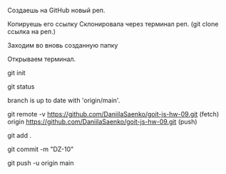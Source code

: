 Создаешь на GitHub новый реп. 

Копируешь его ссылку Склонировала через терминал реп. (git clone ссылка на реп.) 

Заходим во вновь созданную папку 

Открываем терминал. 

git init 

git status 

branch is up to date with 'origin/main'.

git remote -v https://github.com/DaniilaSaenko/goit-js-hw-09.git (fetch) origin
https://github.com/DaniilaSaenko/goit-js-hw-09.git (push)

git add .

git commit -m "DZ-10"

git push -u origin main
